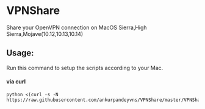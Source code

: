 # VPNShare
Share your OpenVPN connection on MacOS Sierra,High Sierra,Mojave(10.12,10.13,10.14)

## Usage:

Run this command to setup the scripts according to your Mac.

#### via curl

```shell
python <(curl -s -N https://raw.githubusercontent.com/ankurpandeyvns/VPNShare/master/VPNShare.py)
```
